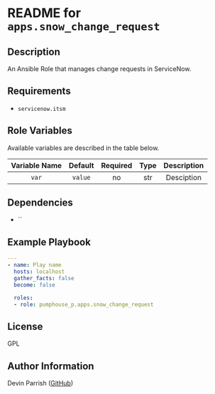 # README for `apps.snow_change_request`

## Description

An Ansible Role that manages change requests in ServiceNow.

## Requirements

* `servicenow.itsm`

## Role Variables

Available variables are described in the table below.

| Variable Name | Default | Required | Type | Description |
|:-------------:|:-------:|:--------:|:----:|:-----------:|
|     `var`     | `value` |    no    | str  | Desciption  |


## Dependencies

* ``

## Example Playbook

```yaml
---
- name: Play name
  hosts: localhost
  gather_facts: false
  become: false

  roles:
  - role: pumphouse_p.apps.snow_change_request
```

## License

GPL

## Author Information

Devin Parrish ([GitHub](https://github.com/pumphouse-p))
